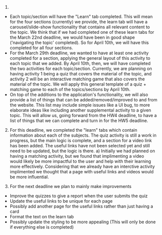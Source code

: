1) 
- Each topic/section will have the "Learn" tab completed. This will mean for the four sections (currently) we provide, the learn tab will have a carousel/slide-show functionality that contains all relevant content to the topic. We think that if we had completed one of these learn tabs for the March 22nd deadline, we would have been in good shape ('navigating the topic' completed). So for April 10th, we will have this completed for all four sections.
- For the March 29th deadline, we wanted to have at least one activity completed for a section, applying the general layout of this activity to each topic that we added. By April 10th, then, we will have completed the two activities for each topic/section. Currently, we are planning on having activity 1 being a quiz that covers the material of the topic, and activity 2 will be an interactive matching game that also covers the material of the topic. We will apply this general template of a quiz + matching game to each of the topics/sections by April 10th.
- On top of the additions to the application's functionality, we will also provide a list of things that can be added/removed/improved to and from the website. This list may include simple issues like a UI bug, to more elaborate ideas like including another supplemental activity to a given topic. This will allow us, going forward from the HW4 deadline, to have a list of things that we can complete and turn in for the HW5 deadline.


2) For this deadline, we completed the "learn" tabs which contain information about each of the subjects. The quiz activity is still a work in progress, but the main logic is complete, and a section for a video link has been added. The useful links have not been selected yet and still need to be updated, but the logic is there.
a) Initially we had planned on having a matching activity, but we found that implimenting a video would likely be more impactful to the user and help with their learning more effectively. Considering that we already have an interctive activity implimented we thought that a page with useful links and videos would be more influential.

3) For the next deadline we plan to mainly make improvements
- Improve the quizzes to give a report when the user submits the quiz
- Update the useful links to be unique for each page
- Possibly add another page for the useful links rather than just having a card
- Format the text on the learn tab
- Possibly update the styling to be more appealing (This will only be done if everything else is completed)
